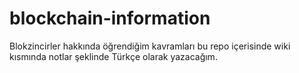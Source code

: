 # blockchain-information
Blokzincirler hakkında öğrendiğim kavramları bu repo içerisinde wiki kısmında notlar şeklinde Türkçe olarak yazacağım.
